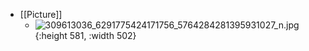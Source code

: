 - [[Picture]]
	- ![309613036_6291775424171756_5764284281395931027_n.jpg](../assets/309613036_6291775424171756_5764284281395931027_n_1665729405545_0.jpg){:height 581, :width 502}